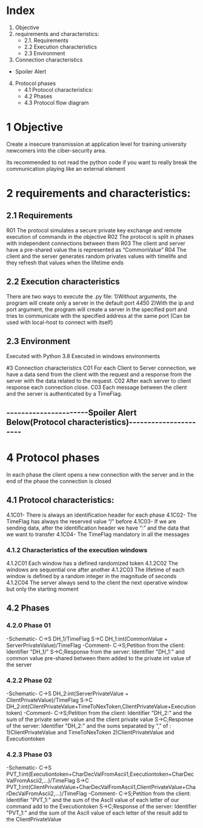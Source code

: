# Index

1. Objective
2. requirements and characteristics:
	* 2.1. Requirements
	* 2.2 Execution characteristics
	* 2.3 Environment
3. Connection characteristics
* Spoiler Alert
4. Protocol phases
	* 4.1 Protocol characteristics:
	* 4.2 Phases
	* 4.3 Protocol flow diagram




# 1 Objective
Create a insecure transmission at application level for training university newcomers into the ciber-security area.

Its recommended to not read the python code if you want to really break the communication playing like an external element

# 2 requirements and characteristics:
## 2.1 Requirements
R01 The protocol simulates a secure private key exchange and remote execution of commands in the objective
R02 The protocol is split in phases with independent connections between them
R03 The client and server have a pre-shared value the is represented as  “CommonValue” 
R04 The client and the server generates random privates values with timelife and they refresh that values when the lifetime ends

## 2.2 Execution characteristics
There are two ways to execute the .py file:
1)Without arguments, the program will create only a server in the default port 4450
2)With the ip and port argument, the program will create a server in the specified port and tries to communicate with the specified address at the same port (Can be used with local-host to connect with itself)


## 2.3 Environment
Executed with Python 3.8
Executed in windows environments

#3 Connection characteristics
C01 For each Client to Server connection, we have a data send from the client with the request and a response from the server with the data related to the request.
C02 After each server to client response each connection close.
C03 Each message between the client and the server is authenticated by a TimeFlag.

## ----------------------Spoiler Alert Below(Protocol characteristics)----------------------


# 4 Protocol phases
In each phase the client opens a new connection with the server and in the end of the phase the connection is closed

## 4.1 Protocol characteristics:
4.1C01- There is always an identification header for each phase
4.1C02- The TimeFlag has always the reserved value “/” before
4.1C03- If we are sending data, after the identification header we have “:” and the data that we want to transfer
4.1C04- The TimeFlag mandatory in all the messages

### 4.1.2 Characteristics of the execution windows
4.1.2C01 Each window has a defined randomized token
4.1.2C02 The windows are sequential one after another
4.1.2C03 The lifetime of each window is defined by a random integer in the magnitude of seconds
4.1.2C04 The server always send to the client the next operative window but only the starting moment


## 4.2 Phases

### 4.2.0  Phase 01
-Schematic-
C->S	DH_1/TimeFlag
S->C	DH_1:int(CommonValue + ServerPrivateValue)/TimeFlag
-Comment-
C->S;Petition from the client: Identifier "DH_1/"
S->C;Response from the server: Identifier "DH_1:" and common value pre-shared between them added to the private int value of the server


### 4.2.2  Phase 02
-Schematic-
C->S 	DH_2:int(ServerPrivateValue + ClientPrivateValue)/TimeFlag
S->C	DH_2:int(ClientPrivateValue+TimeToNexToken,ClientPrivateValue+Executiontoken)
-Comment-
C->S;Petition from the client: Identifier "DH_2:" and the sum of the private server value and the client private value
S->C;Response of the server: Identifier "DH_2:" and the sums separated by “,” of :
1)ClientPrivateValue and TimeToNexToken
2)ClientPrivateValue and Executiontoken

### 4.2.3 Phase 03
-Schematic-
C->S	PVT_1:int(Executiontoken+CharDecValFromAscii1,Executiontoken+CharDecValFromAscii2,...)/TimeFlag
S->C 	PVT_1:int(ClientPrivateValue+CharDecValFromAscii1,ClientPrivateValue+CharDecValFromAscii2,...)/TimeFlag
-Comment-
C->S;Petition from the client: Identifier "PVT_1:" and the sum of the AscII value of each letter of our command add to the Executiontoken
S->C;Response of the server:  Identifier "PVT_1:" and the sum of the AscII value of each letter of the result add to the ClientPrivateValue
